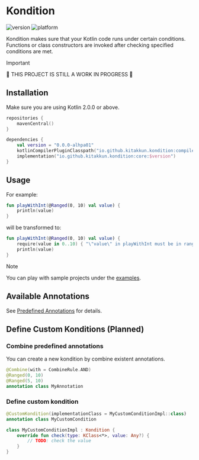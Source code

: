 # Kondition

![version](https://img.shields.io/badge/version-0.0.0--alpha01-blue)
![platform](https://img.shields.io/badge/platform-jvm-purple)

Kondition makes sure that your Kotlin code runs under certain conditions.
Functions or class constructors are invoked after checking specified conditions are met.

> [!IMPORTANT]
> 🚧 THIS PROJECT IS STILL A WORK IN PROGRESS 🚧

## Installation

Make sure you are using Kotlin 2.0.0 or above.

```kotlin
repositories {
    mavenCentral()
}

dependencies {
    val version = "0.0.0-alhpa01"
    kotlinCompilerPluginClasspath("io.github.kitakkun.kondition:compiler:$version")
    implementation("io.github.kitakkun.kondition:core:$version")
}
```

## Usage

For example:

```kotlin
fun playWithInt(@Ranged(0, 10) val value) {
    println(value)
}
```

will be transformed to:

```kotlin
fun playWithInt(@Ranged(0, 10) val value) {
    require(value in 0..10) { "\"value\" in playWithInt must be in range 0..10" }
    println(value)
}
```

> [!NOTE]
> You can play with sample projects under the [examples](examples).

## Available Annotations

See [Predefined Annotations](docs/predefined_annotations.md) for details.

## Define Custom Konditions (Planned)

### Combine predefined annotations

You can create a new kondition by combine existent annotations.

```kotlin
@Combine(with = CombineRule.AND)
@Ranged(0, 10)
@Ranged(5, 10)
annotation class MyAnnotation
```

### Define custom kondition

```kotlin
@CustomKondition(implementationClass = MyCustomConditionImpl::class)
annotation class MyCustomCondition

class MyCustomConditionImpl : Kondition {
    override fun check(type: KClass<*>, value: Any?) {
        // TODO: check the value
    }
}
```
